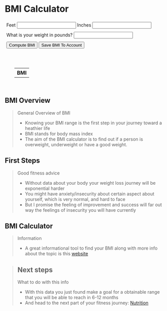 <script> AOS.init();</script>
<body>
  <div data-aos="fade-right">
    <script src="{{ '/assets/js/bmi.js' | relative_url }}"></script>
    <h1 id="calc">BMI Calculator</h1>
    <div style="padding:5px">
        <label for="feet">Feet</label>
        <input id="feet" type="text">
        <label for="inches">Inches</label>
        <input id = "inches" type="text">
    </div>
    <div style="padding:5px">
        <label for="weight">What is your weight in pounds?</label>
        <input id="weight" type="text">
    </div>
  </div>
  <div data-aos="fade-left">
      <div style="padding: 5px;">
          <input type="button" value="Compute BMI" onclick="bmi()">
          <input type="button" value="Save BMI To Account" onclick="createUser()">
      </div>
      <div style="padding: 5px;" id="result"></div>
  <table id="bmiDisplay" style="padding: 30px;">
    <tr>
      <th>BMI</th>
    </tr>
  </table>
  </div>
</body>

<div data-aos="fade-right">
  <h2>BMI Overview</h2>
  <blockquote>
  <p>General Overview of BMI</p>
  <ul>
    <li>Knowing your BMI range is the first step in your journey toward a heathier life</li>
    <li>BMI stands for body mass index</li>
    <li>The aim of the BMI calculator is to find out if a person is overweight, underweight or have a good weight.</li>
  </ul>
</blockquote>
</div>
<div data-aos="fade-right">
  <h2>First Steps</h2>
  <blockquote>
    <p>Good fitness advice</p>
  <ul>
    <li>Without data about your body your weight loss journey will be exponential harder</li>
    <li>You might have anxiety/insecurity about certain aspect about yourself, which is very normal, and hard to face</li>
    <li>But I promise the feeling of improvement and success will far out way the feelings of insecurity you will have currently</li>
  </ul>
</blockquote>
<div data-aos="fade-right">
  <h2>BMI Calculator</h2>
  <blockquote>
    <p>Information</p>
  <ul>
    <li>A great informational tool to find your BMI along with more info about the topic is this <a href="https://www.calculator.net/bmi-calculator.html">website</a></li>
  </ul>
  </blockquote>
</div>
<div data-aos="fade-right">
  <blockquote>  
  <h2>Next steps</h2>
    <p>What to do with this info</p>
  <ul>
    <li>With this data you just found make a goal for a obtainable range that you will be able to reach in 6-12 months</li>
    <li>And head to the next part of your fitness journey: <a href="https://jakewarren2414.github.io/dolphins2/food">Nutrition</a></li>
  </ul>
</blockquote>
</div>
<div style="padding: 150px;">
</div>